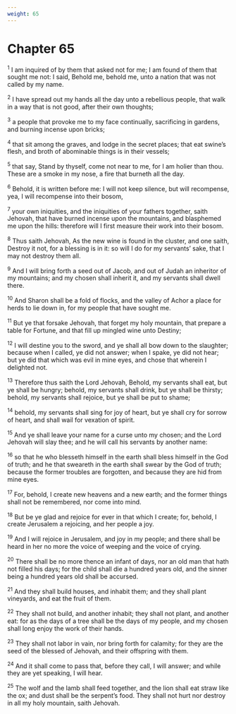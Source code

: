 ```yaml
---
weight: 65
---
```


# Chapter 65

<sup>1</sup> I am inquired of by them that asked not for me; I am found of them that sought me not: I said, Behold me, behold me, unto a nation that was not called by my name. 

<sup>2</sup> I have spread out my hands all the day unto a rebellious people, that walk in a way that is not good, after their own thoughts; 

<sup>3</sup> a people that provoke me to my face continually, sacrificing in gardens, and burning incense upon bricks; 

<sup>4</sup> that sit among the graves, and lodge in the secret places; that eat swine’s flesh, and broth of abominable things is in their vessels; 

<sup>5</sup> that say, Stand by thyself, come not near to me, for I am holier than thou. These are a smoke in my nose, a fire that burneth all the day. 

<sup>6</sup> Behold, it is written before me: I will not keep silence, but will recompense, yea, I will recompense into their bosom, 

<sup>7</sup> your own iniquities, and the iniquities of your fathers together, saith Jehovah, that have burned incense upon the mountains, and blasphemed me upon the hills: therefore will I first measure their work into their bosom. 

<sup>8</sup> Thus saith Jehovah, As the new wine is found in the cluster, and one saith, Destroy it not, for a blessing is in it: so will I do for my servants’ sake, that I may not destroy them all. 

<sup>9</sup> And I will bring forth a seed out of Jacob, and out of Judah an inheritor of my mountains; and my chosen shall inherit it, and my servants shall dwell there. 

<sup>10</sup> And Sharon shall be a fold of flocks, and the valley of Achor a place for herds to lie down in, for my people that have sought me. 

<sup>11</sup> But ye that forsake Jehovah, that forget my holy mountain, that prepare a table for Fortune, and that fill up mingled wine unto Destiny; 

<sup>12</sup> I will destine you to the sword, and ye shall all bow down to the slaughter; because when I called, ye did not answer; when I spake, ye did not hear; but ye did that which was evil in mine eyes, and chose that wherein I delighted not. 

<sup>13</sup> Therefore thus saith the Lord Jehovah, Behold, my servants shall eat, but ye shall be hungry; behold, my servants shall drink, but ye shall be thirsty; behold, my servants shall rejoice, but ye shall be put to shame; 

<sup>14</sup> behold, my servants shall sing for joy of heart, but ye shall cry for sorrow of heart, and shall wail for vexation of spirit. 

<sup>15</sup> And ye shall leave your name for a curse unto my chosen; and the Lord Jehovah will slay thee; and he will call his servants by another name: 

<sup>16</sup> so that he who blesseth himself in the earth shall bless himself in the God of truth; and he that sweareth in the earth shall swear by the God of truth; because the former troubles are forgotten, and because they are hid from mine eyes. 

<sup>17</sup> For, behold, I create new heavens and a new earth; and the former things shall not be remembered, nor come into mind. 

<sup>18</sup> But be ye glad and rejoice for ever in that which I create; for, behold, I create Jerusalem a rejoicing, and her people a joy. 

<sup>19</sup> And I will rejoice in Jerusalem, and joy in my people; and there shall be heard in her no more the voice of weeping and the voice of crying. 

<sup>20</sup> There shall be no more thence an infant of days, nor an old man that hath not filled his days; for the child shall die a hundred years old, and the sinner being a hundred years old shall be accursed. 

<sup>21</sup> And they shall build houses, and inhabit them; and they shall plant vineyards, and eat the fruit of them. 

<sup>22</sup> They shall not build, and another inhabit; they shall not plant, and another eat: for as the days of a tree shall be the days of my people, and my chosen shall long enjoy the work of their hands. 

<sup>23</sup> They shall not labor in vain, nor bring forth for calamity; for they are the seed of the blessed of Jehovah, and their offspring with them. 

<sup>24</sup> And it shall come to pass that, before they call, I will answer; and while they are yet speaking, I will hear. 

<sup>25</sup> The wolf and the lamb shall feed together, and the lion shall eat straw like the ox; and dust shall be the serpent’s food. They shall not hurt nor destroy in all my holy mountain, saith Jehovah. 


